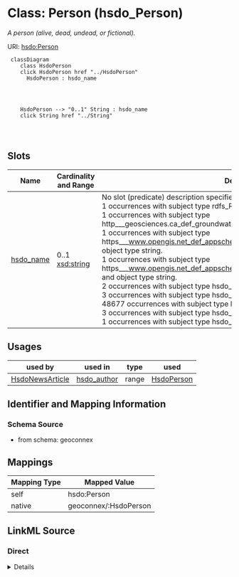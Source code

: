 

# Class: Person (hsdo_Person)


_A person (alive, dead, undead, or fictional)._





URI: [hsdo:Person](http://schema.org/Person)






```mermaid
 classDiagram
    class HsdoPerson
    click HsdoPerson href "../HsdoPerson"
      HsdoPerson : hsdo_name
        
          
    
    
    HsdoPerson --> "0..1" String : hsdo_name
    click String href "../String"

        
      
```




<!-- no inheritance hierarchy -->


## Slots

| Name | Cardinality and Range | Description | Inheritance |
| ---  | --- | --- | --- |
| [hsdo_name](../slots/hsdo_name.md) | 0..1 <br/> [xsd:string](xsd:string) | No slot (predicate) description specified <br/> 1 occurrences with subject type rdfs_Resource and object type string.<br/>1 occurrences with subject type http___geosciences.ca_def_groundwater#GW_HydrogeoUnit and object type string.<br/>1 occurrences with subject type https___www.opengis.net_def_appschema_hy_features_hyf_HY_Catchment and object type string.<br/>1 occurrences with subject type https___www.opengis.net_def_appschema_hy_features_hyf_HY_HydrometricNetwork and object type string.<br/>2 occurrences with subject type hsdo_Person and object type string.<br/>3 occurrences with subject type hsdo_Organization and object type string.<br/>48677 occurrences with subject type hsdo_WebPage and object type string.<br/>3 occurrences with subject type hsdo_ListItem and object type string.<br/>1 occurrences with subject type hsdo_WebSite and object type string. | direct |





## Usages

| used by | used in | type | used |
| ---  | --- | --- | --- |
| [HsdoNewsArticle](../classes/HsdoNewsArticle.md) | [hsdo_author](../slots/hsdo_author.md) | range | [HsdoPerson](../classes/HsdoPerson.md) |






## Identifier and Mapping Information







### Schema Source


* from schema: geoconnex




## Mappings

| Mapping Type | Mapped Value |
| ---  | ---  |
| self | hsdo:Person |
| native | geoconnex/:HsdoPerson |







## LinkML Source

<!-- TODO: investigate https://stackoverflow.com/questions/37606292/how-to-create-tabbed-code-blocks-in-mkdocs-or-sphinx -->

### Direct

<details>
```yaml
name: hsdo_Person
conforms_to: No schema conformance document specified
description: A person (alive, dead, undead, or fictional).
title: Person
notes:
- Class with 2 occurrences.
from_schema: geoconnex
rank: 1000
slots:
- hsdo_name
class_uri: hsdo:Person

```
</details>

### Induced

<details>
```yaml
name: hsdo_Person
conforms_to: No schema conformance document specified
description: A person (alive, dead, undead, or fictional).
title: Person
notes:
- Class with 2 occurrences.
from_schema: geoconnex
rank: 1000
attributes:
  hsdo_name:
    name: hsdo_name
    description: No slot (predicate) description specified
    comments:
    - 1 occurrences with subject type rdfs_Resource and object type string.
    - 1 occurrences with subject type http___geosciences.ca_def_groundwater#GW_HydrogeoUnit
      and object type string.
    - 1 occurrences with subject type https___www.opengis.net_def_appschema_hy_features_hyf_HY_Catchment
      and object type string.
    - 1 occurrences with subject type https___www.opengis.net_def_appschema_hy_features_hyf_HY_HydrometricNetwork
      and object type string.
    - 2 occurrences with subject type hsdo_Person and object type string.
    - 3 occurrences with subject type hsdo_Organization and object type string.
    - 48677 occurrences with subject type hsdo_WebPage and object type string.
    - 3 occurrences with subject type hsdo_ListItem and object type string.
    - 1 occurrences with subject type hsdo_WebSite and object type string.
    examples:
    - description: rdfs_Resource → string
      object:
        example_object: 'Watershed : Little River - Riviere Richelieu'
        example_predicate: hsdo:name
        example_subject: https://geoconnex.ca/id/catchment/02OJ*CA
    - description: http___geosciences.ca_def_groundwater#GW_HydrogeoUnit → string
      object:
        example_object: 'Hydrogeologic unit : Southern St Lawrence Platform'
        example_predicate: hsdo:name
        example_subject: https://geoconnex.ca/id/hydrogeounits/Richelieu1
    - description: https___www.opengis.net_def_appschema_hy_features_hyf_HY_Catchment
        → string
      object:
        example_object: Waunakee Marsh-Sixmile Creek
        example_predicate: hsdo:name
        example_subject: https://geoconnex.us/SELFIE/usgs/huc/huc12obs/070900020601
    - description: https___www.opengis.net_def_appschema_hy_features_hyf_HY_HydrometricNetwork
        → string
      object:
        example_object: Waunakee Marsh-Sixmile Creek Monitoring Network
        example_predicate: hsdo:name
        example_subject: https://geoconnex.us/SELFIE/usgs/hydrometricnetwork/huc12obs/070900020601
    - description: hsdo_Person → string
      object:
        example_object: Kyle Onda
        example_predicate: hsdo:name
        example_subject: https://gleaner.io/xid/genid/cktr9ekip8ta6ev27pl0
    - description: hsdo_Organization → string
      object:
        example_object: Esri
        example_predicate: hsdo:name
        example_subject: https://gleaner.io/xid/genid/cktr9ekip8ta6ev27plg
    - description: hsdo_WebPage → string
      object:
        example_object: Home
        example_predicate: hsdo:name
        example_subject: https://internetofwater.org/
    - description: hsdo_ListItem → string
      object:
        example_object: Home
        example_predicate: hsdo:name
        example_subject: https://internetofwater.org/#listItem
    - description: hsdo_WebSite → string
      object:
        example_object: Internet of Water
        example_predicate: hsdo:name
        example_subject: https://internetofwater.org/#website
    from_schema: geoconnex
    rank: 1000
    slot_uri: hsdo:name
    alias: hsdo_name
    owner: hsdo_Person
    domain_of:
    - hsdo_ListItem
    - hsdo_Organization
    - hsdo_Person
    - hsdo_WebPage
    - hsdo_WebSite
    - http___geosciences.ca_def_groundwater#GW_HydrogeoUnit
    - https___www.opengis.net_def_appschema_hy_features_hyf_HY_Catchment
    - https___www.opengis.net_def_appschema_hy_features_hyf_HY_HydrometricNetwork
    - rdfs_Resource
    range: string
class_uri: hsdo:Person

```
</details>